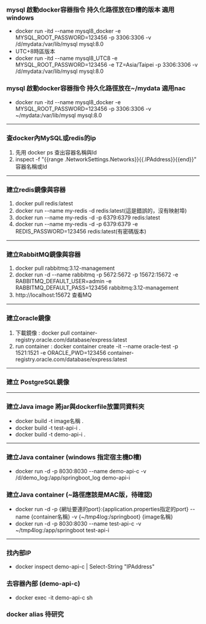 
### mysql 啟動docker容器指令 持久化路徑放在D槽的版本 適用windows

- docker run -itd --name mysql8_docker -e MYSQL_ROOT_PASSWORD=123456 -p 3306:3306 -v /d/mydata:/var/lib/mysql mysql:8.0
- UTC+8時區版本
- docker run -itd --name mysql8_UTC8 -e MYSQL_ROOT_PASSWORD=123456 -e TZ=Asia/Taipei -p 3306:3306 -v /d/mydata:/var/lib/mysql mysql:8.0

### mysql 啟動docker容器指令 持久化路徑放在~/mydata 適用nac

- docker run -itd --name mysql8_docker -e MYSQL_ROOT_PASSWORD=123456 -p 3306:3306 -v ~/mydata:/var/lib/mysql mysql:8.0

---

### 查docker內MySQL或redis的ip

1. 先用 docker ps 查出容器名稱與Id
2. inspect -f "{{range .NetworkSettings.Networks}}{{.IPAddress}}{{end}}" 容器名稱或Id 

---

### 建立redis鏡像與容器

1. docker pull redis:latest
2. docker run --name my-redis -d redis:latest(這是錯誤的，沒有映射埠)
3. docker run --name my-redis -d -p 6379:6379 redis:latest
4. docker run --name my-redis -d -p 6379:6379 -e REDIS_PASSWORD=123456 redis:latest(有密碼版本)

---

### 建立RabbitMQ鏡像與容器

1. docker pull rabbitmq:3.12-management
2. docker run -d --name rabbitmq -p 5672:5672  -p 15672:15672  -e RABBITMQ_DEFAULT_USER=admin -e RABBITMQ_DEFAULT_PASS=123456 rabbitmq:3.12-management
3. http://localhost:15672 查看MQ

---

### 建立oracle鏡像

1. 下載鏡像 :  docker pull container-registry.oracle.com/database/express:latest
2. run container : docker container create -it --name oracle-test  -p 1521:1521  -e ORACLE_PWD=123456  container-registry.oracle.com/database/express:latest

---

###  建立 PostgreSQL鏡像


---

###  建立Java image 將jar與dockerfile放置同資料夾
- docker build -t image名稱 .
- docker build -t test-api-i .
- docker build -t demo-api-i .

---

###  建立Java container (windows 指定宿主機D槽)
-  docker run -d -p 8030:8030 --name demo-api-c -v /d/demo_log:/app/springboot_log demo-api-i

###  建立Java container (~路徑應該是MAC版，待確認)
- docker run -d -p {網址要連的port}:{application.properties指定的port} --name {container名稱} -v {~/tmp4log:/springboot} {image名稱}
- docker run -d -p 8030:8030 --name test-api-c -v ~/tmp4log:/app/springboot test-api-i

---

### 找內部IP
- docker inspect demo-api-c | Select-String "IPAddress"

### 去容器內部 (demo-api-c)
- docker exec -it demo-api-c sh

### docker alias 待研究
